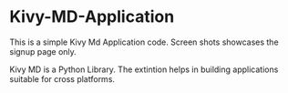 # Kivy-MD-Application
This is a simple Kivy Md Application code. Screen shots showcases the signup page only.

Kivy MD is a Python Library. The extintion helps in building applications suitable for cross platforms.
